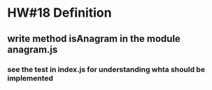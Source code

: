 # HW#18 Definition
## write method isAnagram in the module anagram.js
### see the test in index.js for understanding whta should be implemented